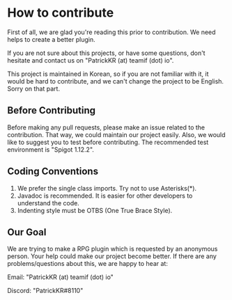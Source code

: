 # How to contribute

First of all, we are glad you're reading this prior to contribution. We need helps
to create a better plugin.

If you are not sure about this projects, or have some questions, don't hesitate and 
contact us on "PatrickKR (at) teamif (dot) io".

This project is maintained in Korean, so if you are not familiar with it, it would be
hard to contribute, and we can't change the project to be English. Sorry on that part.

## Before Contributing

Before making any pull requests, please make an issue related to the contribution. That
way, we could maintain our project easily. Also, we would like to suggest you to test
before contributing. The recommended test environment is "Spigot 1.12.2".

## Coding Conventions

1. We prefer the single class imports. Try not to use Asterisks(*).
2. Javadoc is recommended. It is easier for other developers to understand the code.
3. Indenting style must be OTBS (One True Brace Style).

## Our Goal

We are trying to make a RPG plugin which is requested by an anonymous person. Your help
could make our project become better. If there are any problems/questions about this,
we are happy to hear at:

Email: "PatrickKR (at) teamif (dot) io"

Discord: "PatrickKR#8110"
